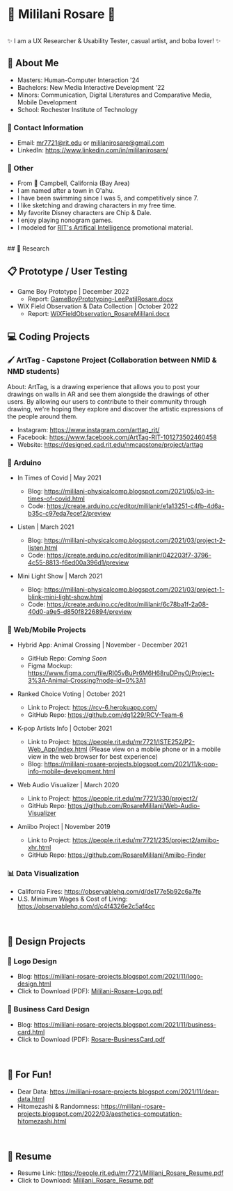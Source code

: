 # 🌺 Mililani Rosare 🌺

<br />
✨ I am a UX Researcher & Usability Tester, casual artist, and boba lover! ✨

<br />

## 🌴 About Me
- Masters: Human-Computer Interaction '24
- Bachelors: New Media Interactive Development '22 
- Minors: Communication, Digital Literatures and Comparative Media, Mobile Development
- School: Rochester Institute of Technology

### 👤 Contact Information
- Email: mr7721@rit.edu or mililanirosare@gmail.com
- LinkedIn: https://www.linkedin.com/in/mililanirosare/

### 🐉 Other 
- From 📍 Campbell, California (Bay Area)
- I am named after a town in O'ahu.
- I have been swimming since I was 5, and competitively since 7.
- I like sketching and drawing characters in my free time. 
- My favorite Disney characters are Chip & Dale.
- I enjoy playing nonogram games. 
- I modeled for [RIT's Artifical Intelligence](https://www.rit.edu/study/artificial-intelligence-ms) promotional material. 

<br /> 
## 📑 Research 


## 📋 Prototype / User Testing
- Game Boy Prototype | December 2022
  - Report: [GameBoyPrototyping-LeePatilRosare.docx](https://github.com/RosareMililani/Mililani-Rosare-Portfolio/files/10421101/GameBoyPrototyping-LeePatilRosare.docx)
- WiX Field Observation & Data Collection | October 2022
  - Report: [WiXFieldObservation_RosareMililani.docx](https://github.com/RosareMililani/Mililani-Rosare-Portfolio/files/10421129/WiXFieldObservation_RosareMililani.docx)


## 💻 Coding Projects
### 🖌️ ArtTag - Capstone Project (Collaboration between NMID & NMD students)
About: ArtTag, is a drawing experience that allows you to post your drawings on walls in AR and see them alongside the drawings of other users. By allowing our users to contribute to their community through drawing, we're hoping they explore and discover the artistic expressions of the people around them.
- Instagram: https://www.instagram.com/arttag_rit/
- Facebook: https://www.facebook.com/ArtTag-RIT-101273502460458
- Website: https://designed.cad.rit.edu/nmcapstone/project/arttag

### 🚨 Arduino
- In Times of Covid | May 2021
  - Blog: https://mililani-physicalcomp.blogspot.com/2021/05/p3-in-times-of-covid.html
  - Code: https://create.arduino.cc/editor/mililanir/e1a13251-c4fb-4d6a-b35c-c97eda7ecef2/preview

- Listen | March 2021
  - Blog: https://mililani-physicalcomp.blogspot.com/2021/03/project-2-listen.html
  - Code: https://create.arduino.cc/editor/mililanir/042203f7-3796-4c55-8813-f6ed00a396d1/preview

- Mini Light Show | March 2021
  - Blog: https://mililani-physicalcomp.blogspot.com/2021/03/project-1-blink-mini-light-show.html
  - Code: https://create.arduino.cc/editor/mililanir/6c78ba1f-2a08-40d0-a9e5-d850f8226894/preview

### 📱 Web/Mobile Projects
- Hybrid App: Animal Crossing | November - December 2021
  - GitHub Repo: _Coming Soon_
  - Figma Mockup: https://www.figma.com/file/RI05vBuPr6M6H68ruDPnyO/Project-3%3A-Animal-Crossing?node-id=0%3A1
  
- Ranked Choice Voting | October 2021
  - Link to Project: https://rcv-6.herokuapp.com/
  - GitHub Repo: https://github.com/dg1229/RCV-Team-6

- K-pop Artists Info | October 2021
  - Link to Project: https://people.rit.edu/mr7721/ISTE252/P2-Web_App/index.html 
(Please view on a mobile phone or in a mobile view in the web browser for best experience)
  - Blog: https://mililani-rosare-projects.blogspot.com/2021/11/k-pop-info-mobile-development.html

- Web Audio Visualizer | March 2020
  - Link to Project: https://people.rit.edu/mr7721/330/project2/
  - GitHub Repo: https://github.com/RosareMililani/Web-Audio-Visualizer

- Amiibo Project | November 2019
  - Link to Project: https://people.rit.edu/mr7721/235/project2/amiibo-xhr.html
  - GitHub Repo: https://github.com/RosareMililani/Amiibo-Finder

### 📊 Data Visualization
- California Fires: https://observablehq.com/d/de177e5b92c6a7fe
- U.S. Minimum Wages & Cost of Living: https://observablehq.com/d/c4f4326e2c5af4cc 

<br /> 

## 🎨 Design Projects
### 🌼 Logo Design
- Blog: https://mililani-rosare-projects.blogspot.com/2021/11/logo-design.html
- Click to Download (PDF): [Mililani-Rosare-Logo.pdf](https://github.com/RosareMililani/Mililani-Rosare-Portfolio/files/7536455/Mililani-Rosare-Logo.pdf)
### 👔 Business Card Design
- Blog: https://mililani-rosare-projects.blogspot.com/2021/11/business-card.html
- Click to Download (PDF): [Rosare-BusinessCard.pdf](https://github.com/RosareMililani/Mililani-Rosare-Portfolio/files/7536461/Rosare-BusinessCard.pdf)

<br /> 

## 🎉 For Fun!
- Dear Data: https://mililani-rosare-projects.blogspot.com/2021/11/dear-data.html
- Hitomezashi & Randomness: https://mililani-rosare-projects.blogspot.com/2022/03/aesthetics-computation-hitomezashi.html

<br /> 

## 📄 Resume
- Resume Link: https://people.rit.edu/mr7721/Mililani_Rosare_Resume.pdf
- Click to Download: [Mililani_Rosare_Resume.pdf](https://github.com/RosareMililani/Mililani-Rosare-Portfolio/files/10421022/Mililani_Rosare_Resume.pdf)
